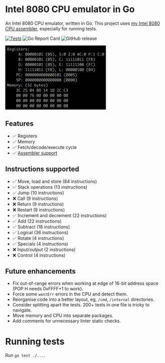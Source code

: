 # Intel 8080 CPU emulator in Go

An Intel 8080 CPU emulator, written in Go.  This project uses [my Intel 8080 CPU assembler](https://github.com/lukepeterson/go8080assembler), especially for running tests.

[![Tests](https://github.com/lukepeterson/go8080cpu/actions/workflows/go.yml/badge.svg)](https://github.com/lukepeterson/go8080cpu/actions/workflows/go.yml)
![Go Report Card](https://goreportcard.com/badge/github.com/lukepeterson/go8080cpu)
![GitHub release](https://img.shields.io/github/v/release/lukepeterson/go8080cpu)

![Running some INR and DCR](./images/running.gif)

## Features
- :white_check_mark: Registers
- :white_check_mark: Memory
- :white_check_mark: Fetch/decode/execute cycle
- :white_check_mark: [Assembler support](https://github.com/lukepeterson/go8080assembler)

## Instructions supported
- :white_check_mark: Move, load and store (84 instructions)
- :white_check_mark: Stack operations (13 instructions)
- :white_check_mark: Jump (10 instructions)
- :x: Call (9 instructions)
- :x: Return (9 instructions)
- :x: Restart (8 instructions)
- :white_check_mark: Increment and decrement (22 instructions)
- :white_check_mark: Add (22 instructions)
- :white_check_mark: Subtract (18 instructions)
- :white_check_mark: Logical (36 instructions)
- :white_check_mark: Rotate (4 instructions)
- :white_check_mark: Specials (4 instructions)
- :x: Input/output (2 instructions)
- :x: Control (4 instructions)

## Future enhancements
- Fix out-of-range errors when working at edge of 16-bit address space (POP H needs 0xFFFF+1 to work).
- Force some `wantErr` errors in the CPU and detect them.
- Reorganise code into a better layout, eg, `/cmd`, `/internal` directories.
- Consider splitting apart the tests.  200+ tests in one file is tricky to navigate.
- Move memory and CPU into separate packages.
- Add comments for unnecessary linter static checks.

# Running tests
Run `go test ./...`.
